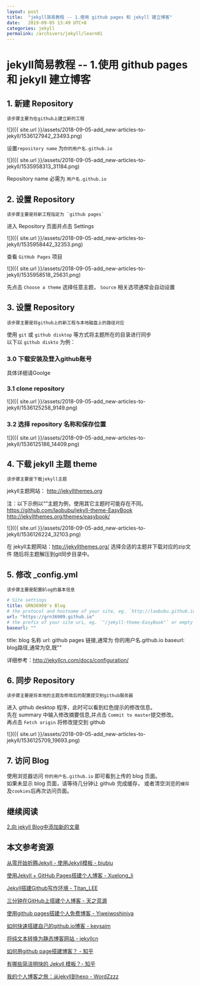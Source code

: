 ```yaml
---
layout: post
title:  "jekyll简易教程 -- 1.使用 github pages 和 jekyll 建立博客"
date:   2019-09-05 13:49 UTC+8
categories: jekyll
permalink: /archivers/jekyll/learn01
---
```


# jekyll简易教程 -- 1.使用 github pages 和 jekyll 建立博客

## 1. 新建 Repository
    该步骤主要为在github上建立新的工程  

![]({{ site.url }}/assets/2018-09-05-add_new-articles-to-jekyll/1536127942_23493.png)

设置`repository name` 为`你的用户名.github.io`  

![]({{ site.url }}/assets/2018-09-05-add_new-articles-to-jekyll/1535958313_31184.png)

Repository name 必需为 `用户名.github.io`

## 2. 设置 Repository
    该步骤主要是将新工程指定为 `github pages`

进入 Repository 页面并点击 Settings  

![]({{ site.url }}/assets/2018-09-05-add_new-articles-to-jekyll/1535958442_32353.png)

查看 `GitHub Pages` 项目  

![]({{ site.url }}/assets/2018-09-05-add_new-articles-to-jekyll/1535958518_25631.png)

先点击 `Choose a theme` 选择任意主题，
`Source` 相关选项通常会自动设置

## 3. 设置 Repository
    该步骤主要是将github上的新工程与本地磁盘上的路径对应

使用 `git` 或 `github disktop` 等方式将主题所在的目录进行同步  
以下以 `github diskto` 为例：

### 3.0 下载安装及登入github账号
具体详细请Goolge

### 3.1 clone repository
![]({{ site.url }}/assets/2018-09-05-add_new-articles-to-jekyll/1536125258_9149.png)

### 3.2 选择 repository 名称和保存位置

![]({{ site.url }}/assets/2018-09-05-add_new-articles-to-jekyll/1536125186_14409.png)

## 4. 下载 jekyll 主题 theme
    该步骤主要是下载jekyll主题

jekyll主题网站：
http://jekyllthemes.org  


注：以下示例以“”主题为例，使用其它主题时可能存在不同。  
https://github.com/laobubu/jekyll-theme-EasyBook  
http://jekyllthemes.org/themes/easybook/  

![]({{ site.url }}/assets/2018-09-05-add_new-articles-to-jekyll/1536126224_32103.png)

在 jekyll主题网站：http://jekyllthemes.org/ 选择合适的主题并下载对应的zip文件
随后将主题解压到git同步目录中。


## 5. 修改 _config.yml
    该步骤主要是配置Blog的基本信息

```yml
# Site settings
title: GRN36909's Blog
# the protocol and hostname of your site, eg. `http://laobubu.github.io`
url: "https://grn36909.github.io"
# the prefix of your site uri, eg. `"/jekyll-theme-EasyBook"` or empty string `""`
baseurl: ""
```

title: blog 名称
url: github pages 链接,通常为 你的用户名.github.io
baseurl: blog路径,通常为空,既""

详细参考：http://jekyllcn.com/docs/configuration/  

## 6. 同步 Repository
    该步骤主要是将本地的主题及修改后的配置提交到github服务器  

进入 github desktop 程序，此时可以看到红色提示的修改信息。  
先在 summary 中输入修改摘要信息,并点击 `Commit to master`提交修改。  
再点击 `Fetch origin` 将修改提交到 github

![]({{ site.url }}/assets/2018-09-05-add_new-articles-to-jekyll/1536125709_19693.png)

## 7. 访问 Blog

使用浏览器访问 `你的用户名.github.io` 即可看到上传的 blog 页面。  
如果未显示 blog 页面，请等待几分钟让 github 完成缓存，
或者清空浏览的`缓存`及`cookies`后再次访问页面。

## 继续阅读

[2.向 jekyll Blog中添加新的文章](https://grn36909.github.io/archivers/jekyll/learn02)

## 本文参考资源

[从零开始折腾Jekyll - 使用Jekyll模板 - biubiu](http://bluebiu.com/blog/learn-to-use-jekyll.html)  

[使用Jekyll + GitHub Pages搭建个人博客 - Xuelong_li](https://www.jianshu.com/p/3caaed303880)  

[Jekyll搭建Github写作环境 - Titan_LEE](https://www.jianshu.com/p/ba240efbfe27)  

[三分钟在GitHub上搭建个人博客 - 天之蓝源](https://zhuanlan.zhihu.com/p/28321740)  

[使用github pages搭建个人免费博客 - Yiweiwoshiniya](https://www.jianshu.com/p/fabb01427203)  

[如何快速搭建自己的github.io博客 - keysaim](https://keysaim.github.io/post/blog/2017-08-15-how-to-setup-your-github-io-blog/)  

[将纯文本转换为静态博客网站 - jekyllcn](http://jekyllcn.com/)  

[如何用github page搭建博客？ - 知乎](https://www.zhihu.com/question/59088760)  

[有哪些简洁明快的 Jekyll 模板？- 知乎](https://www.zhihu.com/question/20223939)  

[我的个人博客之旅：从jekyll到hexo - WordZzzz](https://blog.csdn.net/u011475210/article/details/79023429)  
